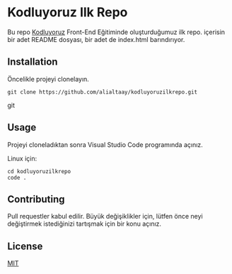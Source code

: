 # Kodluyoruz Ilk Repo


Bu repo [Kodluyoruz](https://www.kodluyoruz.org/) Front-End Eğitiminde oluşturduğumuz ilk repo. içerisin bir adet
README dosyası, bir adet de index.html barındırıyor.

## Installation

Öncelikle projeyi clonelayın.

```
git clone https://github.com/alialtaay/kodluyoruzilkrepo.git
```
git

## Usage

Projeyi cloneladıktan sonra Visual Studio Code programında açınız.

Linux için:

```
cd kodluyoruzilkrepo
code .
``` 


## Contributing

Pull requestler kabul edilir. Büyük değişiklikler için, lütfen önce neyi değiştirmek 
istediğinizi tartışmak için bir konu açınız.

 ## License

[MIT](https://mitsloan.mit.edu/ideas-made-to-matter/next-chapter-analytics-data-storytelling?utm_source=mitsloangooglep&utm_medium=social&utm_campaign=datastorytelling&gclid=CjwKCAiAzp6eBhByEiwA_gGq5IG8lj8Llh1MXGb8QFPxqYUv-mUg89shixK9STzJTDpDSb1KRRKBLhoCHMQQAvD_BwE)

